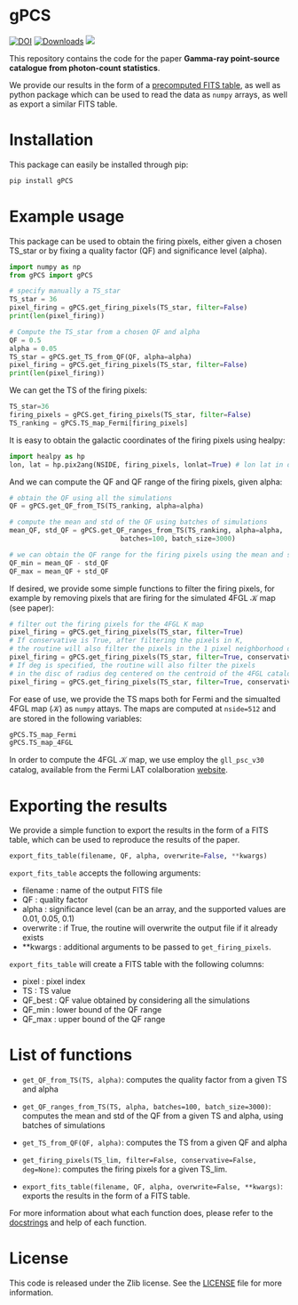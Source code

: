 # gPCS
[![DOI](https://zenodo.org/badge/645335350.svg)](https://zenodo.org/badge/latestdoi/645335350)
[![Downloads](https://pepy.tech/badge/gPCS)](https://pepy.tech/project/gPCS)
[![](https://img.shields.io/pypi/v/gPCS.svg?maxAge=3600)](https://pypi.org/project/gPCS)

This repository contains the code for the paper **Gamma-ray point-source catalogue from photon-count statistics**. 

We provide our results in the form of a [precomputed FITS table](examples/firing_pixels.fits), as well as python package which can be used to read the data as `numpy` arrays, as well as export a similar FITS table. 

# Installation
This package can easily be installed through pip:
```python
pip install gPCS
```

# Example usage
This package can be used to obtain the firing pixels, either given a chosen TS_star or by fixing a quality factor (QF) and significance level (alpha). 

```python
import numpy as np
from gPCS import gPCS

# specify manually a TS_star
TS_star = 36
pixel_firing = gPCS.get_firing_pixels(TS_star, filter=False)
print(len(pixel_firing))

# Compute the TS_star from a chosen QF and alpha
QF = 0.5
alpha = 0.05
TS_star = gPCS.get_TS_from_QF(QF, alpha=alpha)
pixel_firing = gPCS.get_firing_pixels(TS_star, filter=False)
print(len(pixel_firing))
```

We can get the TS of the firing pixels:
```python
TS_star=36
firing_pixels = gPCS.get_firing_pixels(TS_star, filter=False) 
TS_ranking = gPCS.TS_map_Fermi[firing_pixels]
```
It is easy to obtain the galactic coordinates of the firing pixels using healpy:
```python
import healpy as hp
lon, lat = hp.pix2ang(NSIDE, firing_pixels, lonlat=True) # lon lat in degrees
```

And we can compute the QF and QF range of the firing pixels, given alpha:
```python
# obtain the QF using all the simulations
QF = gPCS.get_QF_from_TS(TS_ranking, alpha=alpha)

# compute the mean and std of the QF using batches of simulations
mean_QF, std_QF = gPCS.get_QF_ranges_from_TS(TS_ranking, alpha=alpha, 
                            batches=100, batch_size=3000)

# we can obtain the QF range for the firing pixels using the mean and std
QF_min = mean_QF - std_QF
QF_max = mean_QF + std_QF
```

If desired, we provide some simple functions to filter the firing pixels, for example by removing pixels that are firing for the simulated 4FGL $\mathcal{K}$ map (see paper):

```python
# filter out the firing pixels for the 4FGL K map
pixel_firing = gPCS.get_firing_pixels(TS_star, filter=True)
# If conservative is True, after filtering the pixels in K, 
# the routine will also filter the pixels in the 1 pixel neighborhood of the pixels in K.
pixel_firing = gPCS.get_firing_pixels(TS_star, filter=True, conservative=True)
# If deg is specified, the routine will also filter the pixels 
# in the disc of radius deg centered on the centroid of the 4FGL catalog sources.
pixel_firing = gPCS.get_firing_pixels(TS_star, filter=True, conservative=True, deg=0.5)
```

For ease of use, we provide the TS maps both for Fermi and the simualted 4FGL map ($\mathcal{K}$) as `numpy` attays. The maps are computed at `nside=512` and are stored in the following variables:
```python
gPCS.TS_map_Fermi
gPCS.TS_map_4FGL
```

In order to compute the 4FGL $\mathcal{K}$ map, we use employ the `gll_psc_v30` catalog, available from the Fermi LAT colalboration [website](https://fermi.gsfc.nasa.gov/ssc/data/access/lat/12yr_catalog/).

# Exporting the results
We provide a simple function to export the results in the form of a FITS table, which can be used to reproduce the results of the paper. 

```python
export_fits_table(filename, QF, alpha, overwrite=False, **kwargs)
```
`export_fits_table` accepts the following arguments:
- filename : name of the output FITS file
- QF : quality factor
- alpha : significance level (can be an array, and the supported values are 0.01, 0.05, 0.1)
- overwrite : if True, the routine will overwrite the output file if it already exists
- **kwargs : additional arguments to be passed to `get_firing_pixels`.

`export_fits_table` will create a FITS table with the following columns:
- pixel : pixel index
- TS : TS value
- QF_best : QF value obtained by considering all the simulations
- QF_min : lower bound of the QF range
- QF_max : upper bound of the QF range

# List of functions
- `get_QF_from_TS(TS, alpha)`: computes the quality factor from a given TS and alpha

- `get_QF_ranges_from_TS(TS, alpha, batches=100, batch_size=3000)`: computes the mean and std of the QF from a given TS and alpha, using batches of simulations

- `get_TS_from_QF(QF, alpha)`: computes the TS from a given QF and alpha

- `get_firing_pixels(TS_lim, filter=False, conservative=False, deg=None)`: computes the firing pixels for a given TS_lim.

- `export_fits_table(filename, QF, alpha, overwrite=False, **kwargs)`: exports the results in the form of a FITS table.

For more information about what each function does, please refer to the [docstrings](src/gPCS/gPCS.py) and help of each function.

# License
This code is released under the Zlib license. See the [LICENSE](LICENSE) file for more information.
